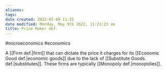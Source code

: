 ```yaml
---
aliases: 
tags: 
date created: 2022-05-09 11:22
date modified: Monday, May 9th 2022, 11:23:23 am
title: Price Maker def.
---
```


#microeconomics #economics

A [[Firm def.|firm]] that can dictate the price it charges for its [[Economic Good def.|economic goods]] due to the lack of [[Substitute Goods def.|substitutes]]. These firms are typically [[Monopoly def.|monopolies]].
